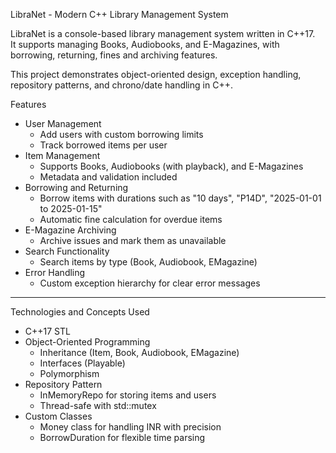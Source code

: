 LibraNet - Modern C++ Library Management System

LibraNet is a console-based library management system written in C++17.  
It supports managing Books, Audiobooks, and E-Magazines, with borrowing, returning, fines and archiving features.  

This project demonstrates object-oriented design, exception handling, repository patterns, and chrono/date handling in C++.

Features
- User Management
  - Add users with custom borrowing limits
  - Track borrowed items per user
- Item Management
  - Supports Books, Audiobooks (with playback), and E-Magazines
  - Metadata and validation included
- Borrowing and Returning
  - Borrow items with durations such as "10 days", "P14D", "2025-01-01 to 2025-01-15"
  - Automatic fine calculation for overdue items
- E-Magazine Archiving
  - Archive issues and mark them as unavailable
- Search Functionality
  - Search items by type (Book, Audiobook, EMagazine)
- Error Handling
  - Custom exception hierarchy for clear error messages

---

Technologies and Concepts Used
- C++17 STL 
- Object-Oriented Programming
  - Inheritance (Item, Book, Audiobook, EMagazine)
  - Interfaces (Playable)
  - Polymorphism
- Repository Pattern
  - InMemoryRepo for storing items and users
  - Thread-safe with std::mutex
- Custom Classes
  - Money class for handling INR with precision
  - BorrowDuration for flexible time parsing
